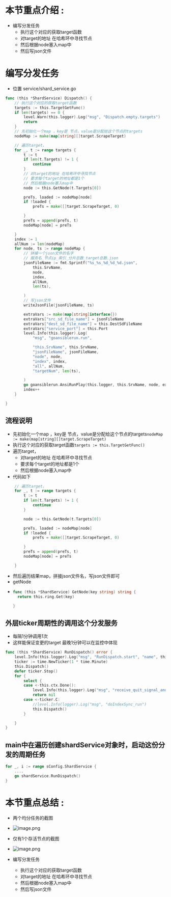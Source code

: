 # 本节重点介绍 :

- 编写分发任务
  - 执行这个对应的获取target函数
  - 对target的地址 在哈希环中寻找节点
  - 然后根据node塞入map中
  - 然后写json文件

# 编写分发任务

- 位置 service/shard_service.go

```go
func (this *ShardService) Dispatch() {
	// 执行这个对应的获取target函数
	targets := this.TargetGetFunc()
	if len(targets) == 0 {
		level.Warn(this.logger).Log("msg", "Dispatch.empty.targets")
		return
	}
	// 先初始化一个map ，key是 节点，value是分配给这个节点的targets 
	nodeMap := make(map[string][]target.ScrapeTarget)

	// 遍历target，
	for _, t := range targets {
		t := t
		if len(t.Targets) != 1 {
			continue
		}
		// 对target的地址 在哈希环中寻找节点
		// 要求每个target的地址都是1个
		// 然后根据node塞入map中
		node := this.GetNode(t.Targets[0])

		preTs, loaded := nodeMap[node]
		if !loaded {
			preTs = make([]target.ScrapeTarget, 0)

		}
		preTs = append(preTs, t)
		nodeMap[node] = preTs

	}
	index := 1
	allNum := len(nodeMap)
	for node, ts := range nodeMap {
		// 拼接一个json文件的名字
		// 服务名_节点ip_索引_分片总数_target总数.json
		jsonFileName := fmt.Sprintf("%s_%s_%d_%d_%d.json",
			this.SrvName,
			node,
			index,
			allNum,
			len(ts),

		)
		// 写json文件
		writeJsonFile(jsonFileName, ts)

		extraVars := make(map[string]interface{})
		extraVars["src_sd_file_name"] = jsonFileName
		extraVars["dest_sd_file_name"] = this.DestSdFileName
		extraVars["service_port"] = this.Port
		level.Info(this.logger).Log(
			"msg", "goansiblerun.run",

			"this.SrvName", this.SrvName,
			"jsonFileName", jsonFileName,
			"node", node,
			"index", index,
			"all", allNum,
			"targetNum", len(ts),

		)
		go goansiblerun.AnsiRunPlay(this.logger, this.SrvName, node, extraVars, this.YamlPath)
		index++
	}

}
```

## 流程说明

- 先初始化一个map ，key是 节点，value是分配给这个节点的targets`nodeMap := make(map[string][]target.ScrapeTarget)`
- 执行这个对应的获取target函数`targets := this.TargetGetFunc()`
- 遍历target，
  - 对target的地址 在哈希环中寻找节点
  - 要求每个target的地址都是1个
  - 然后根据node塞入map中
- 代码如下

```go
	// 遍历target，
	for _, t := range targets {
		t := t
		if len(t.Targets) != 1 {
			continue
		}

		node := this.GetNode(t.Targets[0])

		preTs, loaded := nodeMap[node]
		if !loaded {
			preTs = make([]target.ScrapeTarget, 0)

		}
		preTs = append(preTs, t)
		nodeMap[node] = preTs

	}
```

- 然后遍历结果map，拼接json文件名，写json文件即可
- getNode
- ```go
  func (this *ShardService) GetNode(key string) string {
  	return this.ring.Get(key)

  }
  ```


## 外层ticker周期性的调用这个分发服务

- 每隔1分钟调用1次
- 这样能保证变更的target 最晚1分钟可以在监控中体现

```go
func (this *ShardService) RunDispatch() error {
	level.Info(this.logger).Log("msg", "RunDispatch.start", "name", this.SrvName)
	ticker := time.NewTicker(1 * time.Minute)
	this.Dispatch()
	defer ticker.Stop()
	for {
		select {
		case <-this.ctx.Done():
			level.Info(this.logger).Log("msg", "receive_quit_signal_and_quit")
			return nil
		case <-ticker.C:
			//level.Info(logger).Log("msg", "doIndexSync_run")
			this.Dispatch()
		}

	}
}

```

## main中在遍历创建shardService对象时，启动这份分发的周期任务

```go
for _, i := range sConfig.ShardService {
    ....
    go shardService.RunDispatch()
}

```

# 本节重点总结 :

- 两个均分任务的截图
- ![image.png](https://fynotefile.oss-cn-zhangjiakou.aliyuncs.com/fynote/908/1630112218000/bf12d826ff0a45fb82aa5d586f42d26e.png)
- 仅有1个存活节点的截图
- ![image.png](https://fynotefile.oss-cn-zhangjiakou.aliyuncs.com/fynote/908/1630112218000/5ed937981dec41b7af34fcf75c349295.png)
- 编写分发任务

  - 执行这个对应的获取target函数
  - 对target的地址 在哈希环中寻找节点
  - 然后根据node塞入map中
  - 然后写json文件